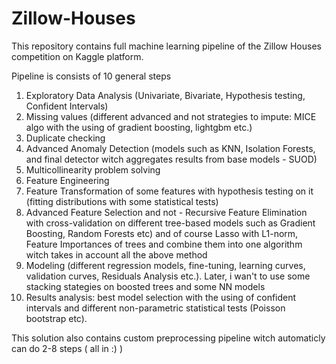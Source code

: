 # Zillow-Houses
This repository contains full machine learning pipeline of the Zillow Houses competition on Kaggle platform.


Pipeline is consists of 10 general steps
1) Exploratory Data Analysis (Univariate, Bivariate, Hypothesis testing, Confident Intervals)
2) Missing values (different advanced and not strategies to impute: MICE algo with the using of gradient boosting, lightgbm etc.)
3) Duplicate checking
4) Advanced Anomaly Detection (models such as KNN, Isolation Forests, and final detector witch aggregates results from base models - SUOD)
5) Multicollinearity problem solving
6) Feature Engineering
7) Feature Transformation of some features with hypothesis testing on it (fitting distributions with some statistical tests)
8) Advanced Feature Selection and not - Recursive Feature Elimination with cross-validation on different tree-based models such as Gradient Boosting, Random Forests etc) and of course Lasso with L1-norm, Feature Importances of trees and combine them into one algorithm witch takes in account all the above method
9) Modeling (different regression models, fine-tuning, learning curves, validation curves, Residuals Analysis etc.). Later, i wan't to use some stacking stategies on boosted trees and some NN models
10) Results analysis: best model selection with the using of confident intervals and different non-parametric statistical tests (Poisson bootstrap etc).

This solution also contains custom preprocessing pipeline witch automaticly can do 2-8 steps ( all in :) )
